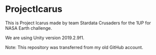 # ProjectIcarus
This is Project Icarus made by team Stardata Crusaders for the 1UP for NASA Earth challenge. 

We are using Unity version 2019.2.9f1.

Note: This repository was transferred from my old GitHub account.
